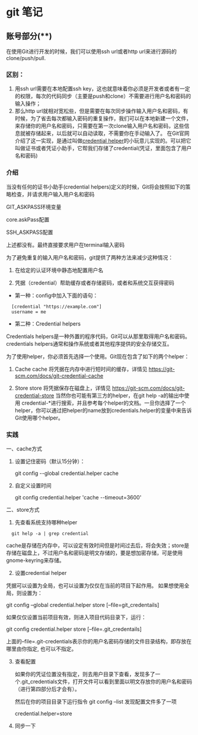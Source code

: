 # git 笔记

## 账号部分(**)
在使用Git进行开发的时候，我们可以使用ssh url或者http url来进行源码的clone/push/pull.

### 区别：

1. 用ssh url需要在本地配置ssh key，这也就意味着你必须是开发者或者有一定的权限，每次的代码同步（主要是push和clone）不需要进行用户名和密码的输入操作；
2. 那么http url就相对宽松些，但是需要在每次同步操作输入用户名和密码，有时候，为了省去每次都输入密码的重复操作，我们可以在本地新建一个文件，来存储你的用户名和密码，只需要在第一次clone输入用户名和密码，这些信息就被存储起来，以后就可以自动读取，不需要你在手动输入了。 在Git官网介绍了这一实现，是通过叫做[credential helper](https://git-scm.com/docs/gitcredentials)的小玩意儿实现的。可以把它叫做证书或者凭证小助手，它帮我们存储了credential(凭证，里面包含了用户名和密码)


### 介绍
当没有任何的证书小助手(credential helpers)定义的时候，Git将会按照如下的策略检查，并请求用户输入用户名和密码

GIT_ASKPASS环境变量

core.askPass配置

SSH_ASKPASS配置

上述都没有。最终直接要求用户在terminal输入密码

为了避免重复的输入用户名和密码，git提供了两种方法来减少这种情况：

1. 在给定的认证环境中静态地配置用户名

2. 凭据（credential）帮助缓存或者存储密码，或者和系统交互获得密码

  - 第一种：config中加入下面的语句：
```
  [credential "https://example.com"] 
  username = me 
```

- 第二种：Credential helpers

Credentials helpers是一种外置的程序代码，Git可以从那里取得用户名和密码。credentials helpers通常和操作系统或者其他程序提供的安全存储交互。

为了使用helper，你必须首先选择一个使用。Git现在包含了如下的两个helper：

1. Cache 
cache 将凭据在内存中进行短时间的缓存，详情见 https://git-scm.com/docs/git-credential-cache

2. Store 
store 将凭据保存在磁盘上，详情见 https://git-scm.com/docs/git-credential-store 
当然你也可能有第三方的helper，在git help -a的输出中使用 credential-*进行搜索，并且参考每个helper的文档。一旦你选择了一个helper，你可以通过把helper的name放到credentials.helper的变量中来告诉Git使用哪个helper。

### 实践

一、cache方式

1. 设置记住密码（默认15分钟）：

    git config --global credential.helper cache

2. 自定义设置时间

    git config credential.helper 'cache --timeout=3600'


二、store方式

1. 先查看系统支持哪种helper
```
  git help -a | grep credential 
```
cache是存储在内存中，可以设定有效时间但是时间过去后，将会失效；store是存储在磁盘上，不过用户名和密码是明文存储的，要是想加密存储，可是使用gnome-keyring来存储。

2. 设置credential helper 

凭据可以设置为全局，也可以设置为仅仅在当前的项目下起作用。 
如果想使用全局，则设置为： 

git config –global credential.helper store [–file=git_credentails]

如果仅仅设置当前项目有效，则进入项目代码目录下，运行： 

git config credential.helper store [–file=.git_credentails]

上面的–file=.git-credentials表示你的用户名密码存储的文件目录结构，即存放在哪里由你指定, 也可以不指定。

3. 查看配置

    如果你的凭证位置没有指定，则去用户目录下查看，发现多了一个.git_credentials文件，打开文件可以看到里面以明文存放你的用户名和密码（进行第四部分后才会有）。 


    然后在你的项目目录下运行指令 git config –list 发现配置文件多了一项 

    credential.helper=store

4. 同步一下